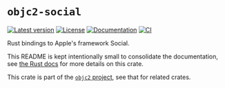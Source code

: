 # `objc2-social`

[![Latest version](https://badgen.net/crates/v/objc2-social)](https://crates.io/crates/objc2-social)
[![License](https://badgen.net/badge/license/MIT/blue)](../LICENSE.txt)
[![Documentation](https://docs.rs/objc2-social/badge.svg)](https://docs.rs/objc2-social/)
[![CI](https://github.com/madsmtm/objc2/actions/workflows/ci.yml/badge.svg)](https://github.com/madsmtm/objc2/actions/workflows/ci.yml)

Rust bindings to Apple's framework Social.

This README is kept intentionally small to consolidate the documentation, see
[the Rust docs](https://docs.rs/objc2-social/) for more details on this crate.

This crate is part of the [`objc2` project](https://github.com/madsmtm/objc2),
see that for related crates.
